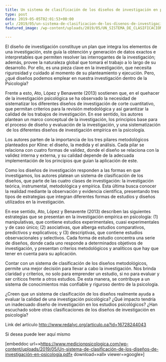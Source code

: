 ```yaml
---
title: Un sistema de clasificación de los diseños de investigación en psicología
type: post
date: 2019-05-05T02:01:53+00:00
url: /2019/05/un-sistema-de-clasificacion-de-los-disenos-de-investigacion-en-psicologia
featured_image: /wp-content/uploads/2019/05/UN_SISTEMA_DE_CLASIFICACIÓN_DE_LOS.png

---
```

El diseño de investigación constituye un plan que integra los elementos de una investigación, este guía la obtención y generación de datos exactos e interpretables que permiten resolver las interrogantes de la investigación; además, provee la naturaleza global que tomará el trabajo a lo largo de su desarrollo. Por ello, es una pieza clave en la investigación, que necesita rigurosidad y cuidado al momento de su planteamiento y ejecución. Pero, ¿qué diseños podemos emplear en nuestra investigación dentro de la Psicología?

Frente a esto, Ato, López y Benavente (2013) sostienen que, en el quehacer de la investigación psicológica se ha observado la necesidad de sistematizar los diferentes diseños de investigación de corte cuantitativo, que permitan criterios para la revisión metodológica y así garantizar la calidad de los trabajos de investigación. En ese sentido, los autores plantean un marco conceptual de la investigación, los principios base para el proceso de diseño y evaluación de la investigación, y una sistematización  de los diferentes diseños de investigación empírica en la psicología.

Los autores parten de la importancia de los tres pilares metodológicos planteados por Kline: el diseño, la medida y el análisis. Cada pilar se relaciona con cuatro formas de validez, donde el diseño se relaciona con la validez interna y externa, y su calidad depende de la adecuada implementación de los principios que guían la aplicación de este.

Como los diseños de investigación responden a las formas en que investigamos, los autores platean un sistema de clasificación de los diseños, que parte de las cuatro clases de investigación: la investigación teórica, instrumental, metodológica y empírica. Esta última busca conocer la realidad mediante la observación y evidencia científica, presentando tres tipos de estrategias que integran diferentes formas de estudios y diseños utilizados en la investigación.

En ese sentido, Ato, López y Benavente (2013) describen las siguientes estrategias que se presentan en la investigación empírica en psicología: (1) manipulativas, que contiene estudios experimentales, cuasi experimentales y de caso único; (2) asociativas, que alberga estudios comparativos, predictivos y explicativos; y (3) descriptivas, que contiene estudios observacionales y selectivos. Cada forma de estudio concentra una serie de diseños, donde cada uno responde a determinados objetivos de investigación, y presentan criterios metodológicos y analíticos que hay que tener en cuenta para su aplicación.

Contar con un sistema de clasificación de los diseños metodológicos, permite una mejor decisión para llevar a cabo la investigación. Nos brinda claridad y criterios, no solo para emprender un estudio, si no para evaluar y ser críticos frente a otros estudios. De esta manera, se contribuye a un sistema de conocimientos más confiable y riguroso dentro de la psicología.

¿Creen que un sistema de clasificación de los diseños realmente ayuda a evaluar la calidad de una investigación psicológica? ¿Qué impacto tendría un inadecuado diseño de investigación en los estudios psicológicos? ¿Han escuchado sobre otras clasificaciones de los diseños de investigación en psicología?

Link del artículo http://www.redalyc.org/articulo.oa?id=16728244043

Si desea puede leer aquí mismo

[embeddoc url=»https://www.medicionpsicologica.com/wp-content/uploads/2019/05/Un-sistema-de-clasificación-de-los-diseños-de-investigación-en-psicología.pdf» download=»all» viewer=»google»]